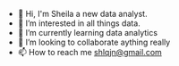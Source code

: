 - 👋 Hi, I'm  Sheila a new data analyst. 
- 👀 I’m interested in all things data. 
- 🌱 I’m currently learning data analytics 
- 💞️ I’m looking to collaborate aything really
- 📫 How to reach me shlqjn@gmail.com

<!---
shlqjn/shlqjn is a ✨ special ✨ repository because its `README.md` (this file) appears on your GitHub profile.
You can click the Preview link to take a look at your changes.
--->
